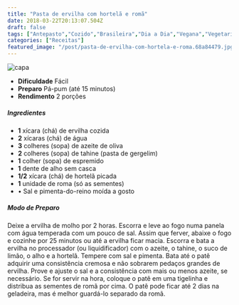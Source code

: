 ```yaml
---
title: "Pasta de ervilha com hortelã e romã"
date: 2018-03-22T20:13:07.504Z
draft: false
tags: ["Antepasto","Cozido","Brasileira","Dia a Dia","Vegana","Vegetariana","ervilha","hortelã","pasta","Roma"]
categories: ["Receitas"]
featured_image: "/post/pasta-de-ervilha-com-hortela-e-roma.68a84479.jpg"
---
```


![capa](/post/pasta-de-ervilha-com-hortela-e-roma.68a84479.jpg)

*   **Dificuldade** Fácil
*   **Preparo** Pá-pum (até 15 minutos)
*   **Rendimento** 2 porções

##### Ingredientes

*   **1** xícara (chá) de ervilha cozida
*   **2** xícaras (chá) de água
*   **3** colheres (sopa) de azeite de oliva
*   **2** colheres (sopa) de tahine (pasta de gergelim)
*   **1** colher (sopa) de espremido
*   **1** dente de alho sem casca
*   **1/2** xícara (chá) de hortelã picada
*   **1** unidade de roma (só as sementes)
*   • Sal e pimenta-do-reino moída a gosto

##### Modo de Preparo

Deixe a ervilha de molho por 2 horas. Escorra e leve ao fogo numa panela com água temperada com um pouco de sal. Assim que ferver, abaixe o fogo e cozinhe por 25 minutos ou até a ervilha ficar macia. Escorra e bata a ervilha no processador (ou liquidificador) com o azeite, o tahine, o suco de limão, o alho e a hortelã. Tempere com sal e pimenta. Bata até o patê adquirir uma consistência cremosa e não sobrarem pedaços grandes de ervilha. Prove e ajuste o sal e a consistência com mais ou menos azeite, se necessário. Se for servir na hora, coloque o patê em uma tigelinha e distribua as sementes de romã por cima. O patê pode ficar até 2 dias na geladeira, mas é melhor guardá-lo separado da romã.
